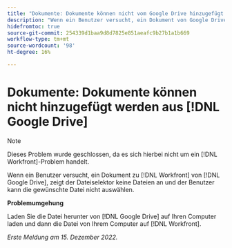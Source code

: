 ```yaml
---
title: "Dokumente: Dokumente können nicht vom Google Drive hinzugefügt werden"
description: "Wenn ein Benutzer versucht, ein Dokument von Google Drive aus zu Workfront hinzuzufügen, zeigt der Dateiselektor keine Dateien an und der Benutzer kann die gewünschte Datei nicht auswählen."
hidefromtoc: true
source-git-commit: 254339d1baa9d8d7825e851aeafc9b27b1a1b669
workflow-type: tm+mt
source-wordcount: '98'
ht-degree: 16%

---
```



# Dokumente: Dokumente können nicht hinzugefügt werden aus [!DNL Google Drive]

<!--On WF and WFP TOCs-->

>[!NOTE]
>
>Dieses Problem wurde geschlossen, da es sich hierbei nicht um ein [!DNL Workfront]-Problem handelt.

Wenn ein Benutzer versucht, ein Dokument zu [!DNL Workfront] von [!DNL Google Drive], zeigt der Dateiselektor keine Dateien an und der Benutzer kann die gewünschte Datei nicht auswählen.

**Problemumgehung**

Laden Sie die Datei herunter von [!DNL Google Drive] auf Ihren Computer laden und dann die Datei von Ihrem Computer auf [!DNL Workfront].

_Erste Meldung am 15. Dezember 2022._

